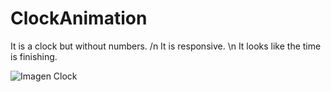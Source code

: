 # ClockAnimation

It is a clock but without numbers. /n
It is responsive. \n
It looks like the time is finishing.

![Imagen Clock](https://user-images.githubusercontent.com/106926318/172074648-5d6776d1-da86-4221-9974-aa20ef83769f.PNG)

